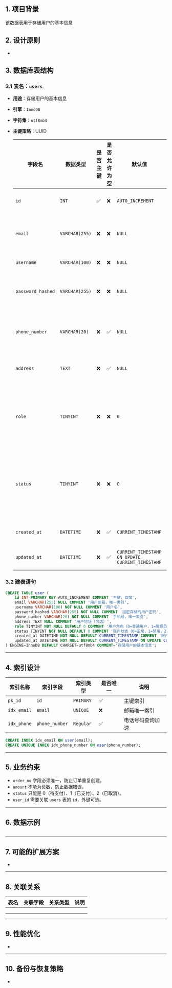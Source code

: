 ## **1. 项目背景**

该数据表用于存储用户的基本信息

## **2. 设计原则**

- 

## **3. 数据库表结构**

### **3.1 表名：`users`**

- **用途**：存储用户的基本信息

- **引擎**：`InnoDB` 

- **字符集**：`utf8mb4`

- **主键策略**：UUID

  | 字段名            | 数据类型       | 是否主键 | 是否允许为空 | 默认值                                          | 备注                                 |
  | ----------------- | -------------- | -------- | ------------ | ----------------------------------------------- | ------------------------------------ |
  | `id`              | `INT`          | ✅        | ❌            | `AUTO_INCREMENT`                                | 主键，自增                           |
  | `email`           | `VARCHAR(255)` | ❌        | ❌            | `NULL`                                          | 用户邮箱，唯一索引                   |
  | `username`        | `VARCHAR(100)` | ❌        | ❌            | `NULL`                                          | 用户名                               |
  | `password_hashed` | `VARCHAR(255)` | ❌        | ❌            | `NULL`                                          | 加密存储的用户密码                   |
  | `phone_number`    | `VARCHAR(20)`  | ❌        | ✅            | `NULL`                                          | 手机号码，唯一索引                   |
  | `address`         | `TEXT`         | ❌        | ✅            | `NULL`                                          | 用户地址（可选）                     |
  | `role`            | `TINYINT`      | ❌        | ❌            | `0`                                             | 用户角色（0-普通用户, 1-管理员）     |
  | `status`          | `TINYINT`      | ❌        | ❌            | `0`                                             | 账户状态（0-正常, 1-禁用, 2-待审核） |
  | `created_at`      | `DATETIME`     | ❌        | ✅            | `CURRENT_TIMESTAMP`                             | 账户创建时间                         |
  | `updated_at`      | `DATETIME`     | ❌        | ✅            | `CURRENT_TIMESTAMP ON UPDATE CURRENT_TIMESTAMP` | 账户更新时间                         |

### 3.2 建表语句

```sql
CREATE TABLE user (
    id INT PRIMARY KEY AUTO_INCREMENT COMMENT '主键，自增',
    email VARCHAR(255) NULL COMMENT '用户邮箱，唯一索引',
    username VARCHAR(100) NOT NULL COMMENT '用户名',
    password_hashed VARCHAR(255) NOT NULL COMMENT '加密存储的用户密码',
    phone_number VARCHAR(20) NOT NULL COMMENT '手机号，唯一索引',
    address TEXT NULL COMMENT '用户地址（可选）',
    role TINYINT NOT NULL DEFAULT 0 COMMENT '用户角色（0=普通用户，1=管理员）',
    status TINYINT NOT NULL DEFAULT 0 COMMENT '账户状态（0=正常，1=禁用，2=待审核）',
    created_at DATETIME NOT NULL DEFAULT CURRENT_TIMESTAMP COMMENT '账户创建时间',
    updated_at DATETIME NOT NULL DEFAULT CURRENT_TIMESTAMP ON UPDATE CURRENT_TIMESTAMP COMMENT '账户更新时间'
) ENGINE=InnoDB DEFAULT CHARSET=utf8mb4 COMMENT='存储用户的基本信息';

```



------

## **4. 索引设计**

| **索引名称** | **索引字段**   | **索引类型** | **是否唯一** | **说明**         |
| ------------ | -------------- | ------------ | ------------ | ---------------- |
| `pk_id`      | `id`           | `PRIMARY`    | ✅            | 主键索引         |
| `idx_email`  | `email`        | `UNIQUE`     | ❌            | 邮箱唯一索引     |
| `idx_phone`  | `phone_number` | `Regular`    | ✅            | 电话号码查询加速 |

```sql
CREATE INDEX idx_email ON user(email);
CREATE UNIQUE INDEX idx_phone_number ON user(phone_number);
```

------

## **5. 业务约束**

- `order_no` 字段必须唯一，防止订单重复创建。
- `amount` 不能为负数，防止数据错误。
- `status` 只能是 0（待支付）、1（已支付）、2（已取消）。
- `user_id` 需要关联 `users` 表的 `id`，外键可选。

------

## **6. 数据示例**

```sql

```

------

## **7. 可能的扩展方案**

- 

------

## **8. 关联关系**

| **表名** | **关联字段** | **关系类型** | **说明** |
| -------- | ------------ | ------------ | -------- |
|          |              |              |          |
|          |              |              |          |
|          |              |              |          |

------

## **9. 性能优化**

- 

------

## **10. 备份与恢复策略**

- 
